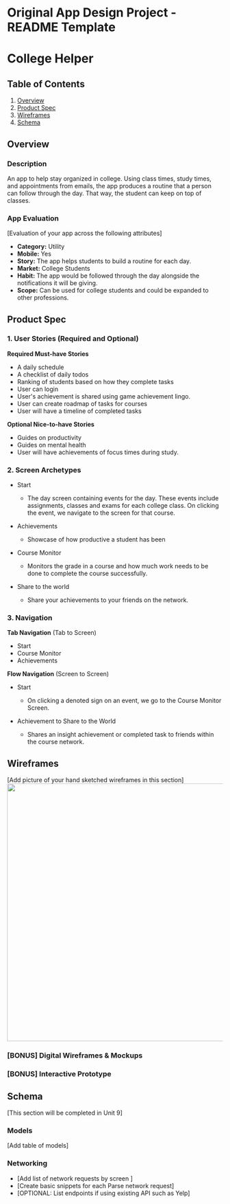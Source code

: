 Original App Design Project - README Template
===

# College Helper

## Table of Contents
1. [Overview](#Overview)
1. [Product Spec](#Product-Spec)
1. [Wireframes](#Wireframes)
2. [Schema](#Schema)

## Overview
### Description
An app to help stay organized in college. Using class times, study times, and appointments from emails, the app produces a routine that a person can follow through the day. That way, the student can keep on top of classes.

### App Evaluation
[Evaluation of your app across the following attributes]
- **Category:** Utility
- **Mobile:** Yes
- **Story:** The app helps students to build a routine for each day.
- **Market:** College Students
- **Habit:** The app would be followed through the day alongside the notifications it will be giving.
- **Scope:** Can be used for college students and could be expanded to other professions.

## Product Spec

### 1. User Stories (Required and Optional)

**Required Must-have Stories**

* A daily schedule
* A checklist of daily todos
* Ranking of students based on how they complete tasks
* User can login
* User's achievement is shared using game achievement lingo.
* User can create roadmap of tasks for courses
* User will have a timeline of completed tasks 

**Optional Nice-to-have Stories**

* Guides on productivity
* Guides on mental health
* User will have achievements of focus times during study.

### 2. Screen Archetypes

* Start
   * The day screen containing events for the day. These events include assignments, classes and exams for each college class. On clicking the event, we navigate to the screen for that course.
   
* Achievements 
   * Showcase of how productive a student has been
* Course Monitor
    * Monitors the grade in a course and how much work needs to be done to complete the course successfully.
* Share to the world
    * Share your achievements to your friends on the network.

### 3. Navigation

**Tab Navigation** (Tab to Screen)

* Start
* Course Monitor
* Achievements

**Flow Navigation** (Screen to Screen)

* Start
   * On clicking a denoted sign on an event, we go to the Course Monitor Screen.
  
* Achievement to Share to the World
   * Shares an insight achievement or completed task to friends within the course network.
   

## Wireframes
[Add picture of your hand sketched wireframes in this section]
<img src="YOUR_WIREFRAME_IMAGE_URL[1]" width=600>

### [BONUS] Digital Wireframes & Mockups

### [BONUS] Interactive Prototype

## Schema 
[This section will be completed in Unit 9]
### Models
[Add table of models]
### Networking
- [Add list of network requests by screen ]
- [Create basic snippets for each Parse network request]
- [OPTIONAL: List endpoints if using existing API such as Yelp]
